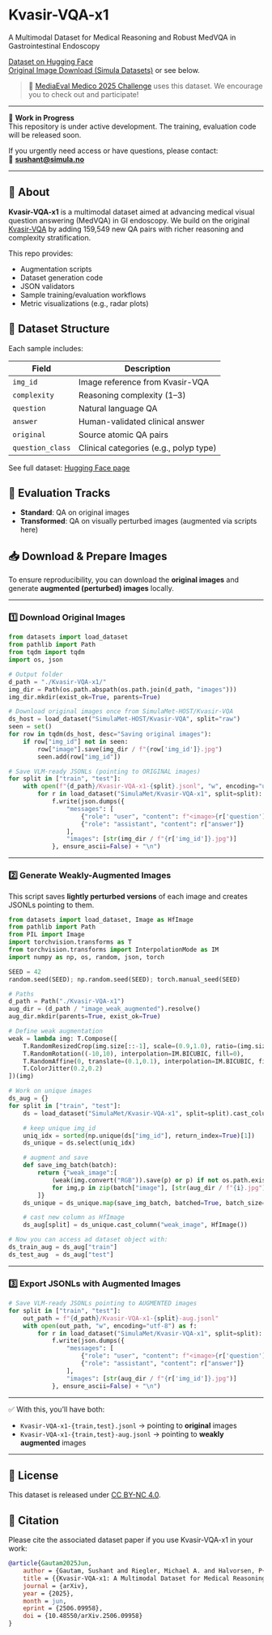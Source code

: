 # Kvasir-VQA-x1


A Multimodal Dataset for Medical Reasoning and Robust MedVQA in Gastrointestinal Endoscopy

[Dataset on Hugging Face](https://huggingface.co/datasets/SimulaMet/Kvasir-VQA-x1)  
[Original Image Download (Simula Datasets)](https://datasets.simula.no/kvasir-vqa/) or see below.

> 🔗 [MediaEval Medico 2025 Challenge](https://github.com/simula/MediaEval-Medico-2025) uses this dataset. We encourage you to check out and participate!

---

🚧 **Work in Progress**  
This repository is under active development. The training, evaluation code will be released soon.

If you urgently need access or have questions, please contact:  
📧 **sushant@simula.no**

---

## 🧠 About

**Kvasir-VQA-x1** is a multimodal dataset aimed at advancing medical visual question answering (MedVQA) in GI endoscopy. We build on the original [Kvasir-VQA](https://datasets.simula.no/kvasir-vqa/) by adding 159,549 new QA pairs with richer reasoning and complexity stratification.

This repo provides:

- Augmentation scripts
- Dataset generation code
- JSON validators
- Sample training/evaluation workflows
- Metric visualizations (e.g., radar plots)

## 🧾 Dataset Structure

Each sample includes:

| Field           | Description |
|----------------|-------------|
| `img_id`        | Image reference from Kvasir-VQA |
| `complexity`    | Reasoning complexity (1–3) |
| `question`      | Natural language QA |
| `answer`        | Human-validated clinical answer |
| `original`      | Source atomic QA pairs |
| `question_class`| Clinical categories (e.g., polyp type) |

See full dataset: [Hugging Face page](https://huggingface.co/datasets/SimulaMet/Kvasir-VQA-x1)

## 🧪 Evaluation Tracks

- **Standard**: QA on original images  
- **Transformed**: QA on visually perturbed images (augmented via scripts here)

## 📥 Download & Prepare Images

To ensure reproducibility, you can download the **original images** and generate **augmented (perturbed) images** locally.

---

### 1️⃣ Download Original Images

```python
from datasets import load_dataset
from pathlib import Path
from tqdm import tqdm
import os, json

# Output folder
d_path = "./Kvasir-VQA-x1/"
img_dir = Path(os.path.abspath(os.path.join(d_path, "images")))
img_dir.mkdir(exist_ok=True, parents=True)

# Download original images once from SimulaMet-HOST/Kvasir-VQA
ds_host = load_dataset("SimulaMet-HOST/Kvasir-VQA", split="raw")
seen = set()
for row in tqdm(ds_host, desc="Saving original images"):
    if row["img_id"] not in seen:
        row["image"].save(img_dir / f"{row['img_id']}.jpg")
        seen.add(row["img_id"])

# Save VLM-ready JSONLs (pointing to ORIGINAL images)
for split in ["train", "test"]:
    with open(f"{d_path}/Kvasir-VQA-x1-{split}.jsonl", "w", encoding="utf-8") as f:
        for r in load_dataset("SimulaMet/Kvasir-VQA-x1", split=split):
            f.write(json.dumps({
                "messages": [
                    {"role": "user", "content": f"<image>{r['question']}"},
                    {"role": "assistant", "content": r["answer"]}
                ],
                "images": [str(img_dir / f"{r['img_id']}.jpg")]
            }, ensure_ascii=False) + "\n")
```

---

### 2️⃣ Generate Weakly-Augmented Images

This script saves **lightly perturbed versions** of each image and creates JSONLs pointing to them.

```python
from datasets import load_dataset, Image as HfImage
from pathlib import Path
from PIL import Image
import torchvision.transforms as T
from torchvision.transforms import InterpolationMode as IM
import numpy as np, os, random, json, torch

SEED = 42
random.seed(SEED); np.random.seed(SEED); torch.manual_seed(SEED)

# Paths
d_path = Path("./Kvasir-VQA-x1")
aug_dir = (d_path / "image_weak_augmented").resolve()
aug_dir.mkdir(parents=True, exist_ok=True)

# Define weak augmentation
weak = lambda img: T.Compose([
    T.RandomResizedCrop(img.size[::-1], scale=(0.9,1.0), ratio=(img.size[0]/img.size[1]*0.95, img.size[0]/img.size[1]*1.05), interpolation=IM.BICUBIC),
    T.RandomRotation((-10,10), interpolation=IM.BICUBIC, fill=0),
    T.RandomAffine(0, translate=(0.1,0.1), interpolation=IM.BICUBIC, fill=0),
    T.ColorJitter(0.2,0.2)
])(img)

# Work on unique images
ds_aug = {}
for split in ["train", "test"]:
    ds = load_dataset("SimulaMet/Kvasir-VQA-x1", split=split).cast_column("image", HfImage())

    # keep unique img_id
    uniq_idx = sorted(np.unique(ds["img_id"], return_index=True)[1])
    ds_unique = ds.select(uniq_idx)

    # augment and save
    def save_img_batch(batch):
        return {"weak_image":[
            (weak(img.convert("RGB")).save(p) or p) if not os.path.exists(p) else p
            for img,p in zip(batch["image"], [str(aug_dir / f"{i}.jpg") for i in batch["img_id"]])
        ]}
    ds_unique = ds_unique.map(save_img_batch, batched=True, batch_size=10, num_proc=4)

    # cast new column as HfImage
    ds_aug[split] = ds_unique.cast_column("weak_image", HfImage())

# Now you can access ad dataset object with:
ds_train_aug = ds_aug["train"]
ds_test_aug  = ds_aug["test"]
```

---

### 3️⃣ Export JSONLs with Augmented Images

```python
# Save VLM-ready JSONLs pointing to AUGMENTED images
for split in ["train", "test"]:
    out_path = f"{d_path}/Kvasir-VQA-x1-{split}-aug.jsonl"
    with open(out_path, "w", encoding="utf-8") as f:
        for r in load_dataset("SimulaMet/Kvasir-VQA-x1", split=split):
            f.write(json.dumps({
                "messages": [
                    {"role": "user", "content": f"<image>{r['question']}"},
                    {"role": "assistant", "content": r["answer"]}
                ],
                "images": [str(aug_dir / f"{r['img_id']}.jpg")]
            }, ensure_ascii=False) + "\n")
```

---

✅ With this, you’ll have both:

- `Kvasir-VQA-x1-{train,test}.jsonl` → pointing to **original** images  
- `Kvasir-VQA-x1-{train,test}-aug.jsonl` → pointing to **weakly augmented** images  

---

## 📜 License

This dataset is released under [CC BY-NC 4.0](https://creativecommons.org/licenses/by-nc/4.0/).

## 📌 Citation

Please cite the associated dataset paper if you use Kvasir-VQA-x1 in your work:
```bibtex
@article{Gautam2025Jun,
	author = {Gautam, Sushant and Riegler, Michael A. and Halvorsen, P{\aa}l},
	title = {{Kvasir-VQA-x1: A Multimodal Dataset for Medical Reasoning and Robust MedVQA in Gastrointestinal Endoscopy}},
	journal = {arXiv},
	year = {2025},
	month = jun,
	eprint = {2506.09958},
	doi = {10.48550/arXiv.2506.09958}
}
```

